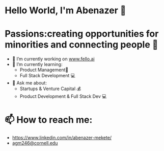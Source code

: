 # Hello World, I'm Abenazer 👋

# Passions:creating opportunities for minorities and connecting people 🔗

- 🔭 I’m currently working on www.fello.ai
- 🌱 I’m currently learning:
  - Product Management📱
  - Full Stack Development 💻
- 💬 Ask me about:
  - Startups & Venture Capital 💰
  - Product Development & Full Stack Dev 💻
# 📫 How to reach me:
- https://www.linkedin.com/in/abenazer-mekete/
- agm246@cornell.edu 

